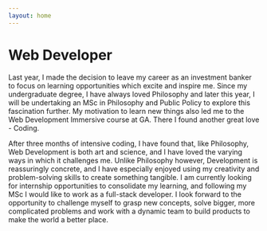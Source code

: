 ```yaml
---
layout: home
---
```

# Web Developer

Last year, I made the decision to leave my career as an investment banker to focus on learning opportunities which excite and inspire me.  Since my undergraduate degree, I have always loved Philosophy and later this year, I will be undertaking an MSc in Philosophy and Public Policy to explore this fascination further. My motivation to learn new things also led me to the Web Development Immersive course at GA.  There I found another great love - Coding.

After three months of intensive coding, I have found that, like Philosophy, Web Development is both art and science, and I have loved the varying ways in which it challenges me.  Unlike Philosophy however, Development is reassuringly concrete, and I have especially enjoyed using my creativity and problem-solving skills to create something tangible. I am currently looking for internship opportunities to consolidate my learning, and following my MSc I would like to work as a full-stack developer. I look forward to the opportunity to challenge myself to grasp new concepts, solve bigger, more complicated problems and work with a dynamic team to build products to make the world a better place.


<!--
This theme is Jekyll port of [vangeltzo.com](http://vangeltzo.com/) (by [Vangelis Tzortzis](https://github.com/srekoble)).

To learn how to install and use this theme check out the [installation guide](http://taylantatli.me/Halve/halve-theme/) for more information.

If you have a question, find a bug, or just want to say hi, please open an [issue on GitHub](https://github.com/TaylanTatli/Halve/issues/new). -->
